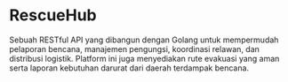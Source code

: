 # RescueHub
Sebuah RESTful API yang dibangun dengan Golang untuk mempermudah pelaporan bencana, manajemen pengungsi, koordinasi relawan, dan distribusi logistik. Platform ini juga menyediakan rute evakuasi yang aman serta laporan kebutuhan darurat dari daerah terdampak bencana.
